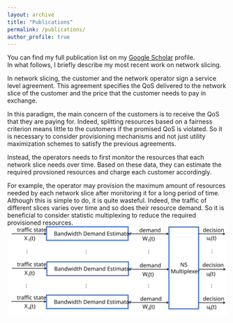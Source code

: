 ```yaml
---
layout: archive
title: "Publications"
permalink: /publications/
author_profile: true
---
```


You can find my full publication list on my <i class="fas fa-fw fa-graduation-cap"> </i> <a href="{{author.googlescholar}}"> Google Scholar</a> profile.<br/>
In what follows, I briefly describe my most recent work on network slicing. <br/>

In network slicing, the customer and the network operator sign a service level agreement. This agreement specifies the QoS delivered to the network slice of the customer and the price that the customer needs to pay in exchange.

In this paradigm, the main concern of the customers is to receive the QoS that they are paying for. Indeed, splitting resources based on a fairness criterion means little to the customers if the promised QoS is violated. So it is necessary to consider provisioning mechanisms and not just utility maximization schemes to satisfy the previous agreements.

Instead, the operators needs to first monitor the resources that each network slice needs over time. Based on these data, they can estimate the required provsioned resources and charge each customer accordingly.

For example, the operator may provision the maximum amount of resources needed by each network slice after monitoring it for a long period of time. Although this is simple to do, it is quite wasteful. Indeed, the traffic of different slices varies over time and so does their resource demand. So it is beneficial to consider statistic multiplexing to reduce the required provisioned resources.
<img src="/images/system.svg" alt="Proposed Architecture">
